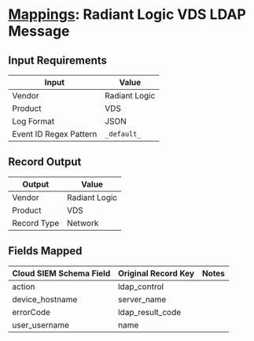 # [Mappings](README.md): Radiant Logic VDS LDAP Message

## Input Requirements

|Input|Value|
|-----|-----|
|Vendor|Radiant Logic|
|Product|VDS|
|Log Format|JSON|
|Event ID Regex Pattern|`_default_`|

## Record Output

|Output|Value|
|------|-----|
|Vendor|Radiant Logic|
|Product|VDS|
|Record Type|Network|

## Fields Mapped

|Cloud SIEM Schema Field|Original Record Key|Notes|
|-----------------------|-------------------|-----|
|action|ldap_control||
|device_hostname|server_name||
|errorCode|ldap_result_code||
|user_username|name||

